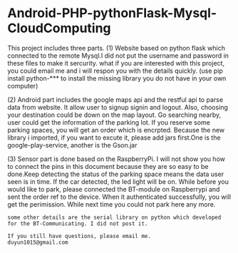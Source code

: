 # Android-PHP-pythonFlask-Mysql-CloudComputing

This project includes three parts.
(1) Website based on python flask which connected to the remote Mysql.I did not put the username and password in these files to make it sercurity.
    what if you are interested with this project, you could email me and i will respon you with the details quickly.
    (use pip install python-*** to install the missing library you do not have in your own computer)
    
(2) Android part includes the google maps api and the restful api to parse data from website. It allow user to signup signin and logout. Also, choosing
    your destination could be down on the map layout. Go searching nearby, user could get the information of the parking lot. If you reserve some parking
    spaces, you will get an order which is encrpted. Because the new library i imported, if you want to excute it, please add jars first.One is the google-play-service,
    another is the Gson.jar
  
    
(3) Sensor part is done based on the RaspberryPi. I will not show you how to connect the pins in this document because they are so easy to be done.Keep
    detecting the status of the parking space means the data user seen is in time. If the car detected, the led light will be on. While before you would 
    like to park, please connected the BT-module on Raspberrypi and sent the order ref to the device. When it authenticated successfully, you will get the 
    perimission. While next time you could not park here any more. 
    
    some other details are the serial library on python which developed for the BT-Communicating. I did not post it.
    
    If you still have questions, please email me. 
    duyun1015@gmail.com
    
    
